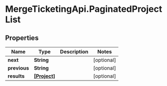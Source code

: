 # MergeTicketingApi.PaginatedProjectList

## Properties

Name | Type | Description | Notes
------------ | ------------- | ------------- | -------------
**next** | **String** |  | [optional] 
**previous** | **String** |  | [optional] 
**results** | [**[Project]**](Project.md) |  | [optional] 


